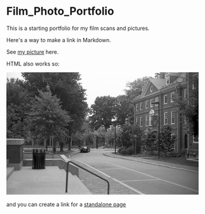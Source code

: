# Film_Photo_Portfolio
This is a starting portfolio for my film scans and pictures.

Here's a way to make a link in Markdown.

See [my picture](img011.jpeg) here.

HTML also works so:

<img src="./img011.jpeg"></img>

and you can create a link for a [standalone page](https://htmlpreview.github.io/?https://github.com/Kai-fujino-lin/Film_Photo_Portfolio/blob/ijonglin/make_link_in_readme/photo_index.html)